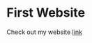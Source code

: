 # First Website

Check out my website <a href="https://chrismachuca.github.io/Activities/First%20Website/" target="_blank"> link </a> 
